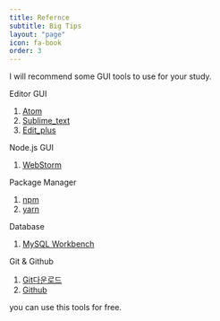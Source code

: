 ```yaml
---
title: Refernce
subtitle: Big Tips
layout: "page"
icon: fa-book
order: 3
---
```


I will recommend some GUI tools to use for your study.

Editor GUI
1. [Atom](https://atom.io/)
2. [Sublime_text](https://www.sublimetext.com)
3. [Edit_plus](https://www.editplus.com/)

Node.js GUI
1. [WebStorm](https://www.jetbrains.com/webstorm/)

Package Manager
1. [npm](https://npmjs.com/)
2. [yarn](https://yarnpkg.com/)

Database
1. [MySQL Workbench]( https://dev.mysql.com/downloads/workbench/)

Git & Github
1. [Git](https://git-scm.com)[다운로드](https://github.com/jhoon2816/jhoon2816.github.io/raw/master/pdf/git-starter.pdf)
2. [Github](https://github.com)

you can use this tools for free.